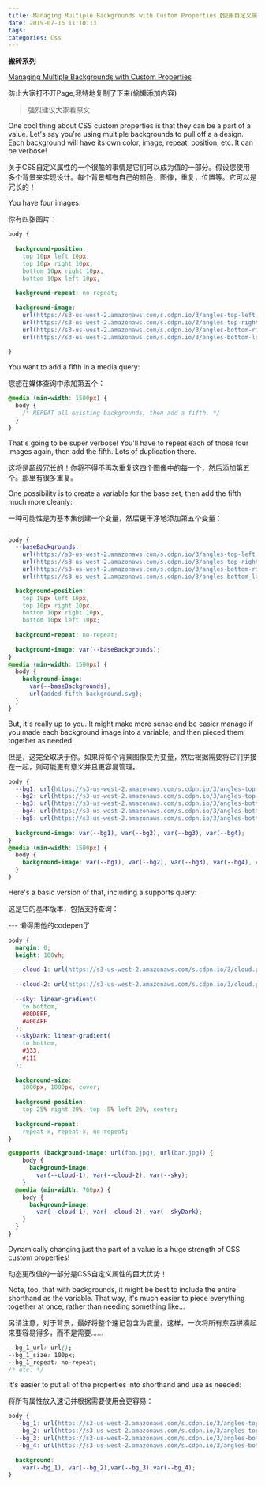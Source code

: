 ```yaml
---
title: Managing Multiple Backgrounds with Custom Properties【使用自定义属性管理多个背景】
date: 2019-07-16 11:10:13
tags:
categories: Css
---
```


**搬砖系列**

[Managing Multiple Backgrounds with Custom Properties](https://css-tricks.com/managing-multiple-backgrounds-with-custom-properties/?unapproved=1749263&moderation-hash=4b2fa24b7eca1c9d9f90251a3d1ebe93#comment-1749263)

防止大家打不开Page,我特地复制了下来(偷懒添加内容)

> 强烈建议大家看原文

One cool thing about CSS custom properties is that they can be a part of a value. Let's say you're using multiple backgrounds to pull off a a design. Each background will have its own color, image, repeat, position, etc. It can be verbose!

关于CSS自定义属性的一个很酷的事情是它们可以成为值的一部分。假设您使用多个背景来实现设计。每个背景都有自己的颜色，图像，重复，位置等。它可以是冗长的！

You have four images:

你有四张图片：

```css
body {
  
  background-position:
    top 10px left 10px,
    top 10px right 10px,
    bottom 10px right 10px,
    bottom 10px left 10px;
  
  background-repeat: no-repeat;
  
  background-image:
    url(https://s3-us-west-2.amazonaws.com/s.cdpn.io/3/angles-top-left.svg),
    url(https://s3-us-west-2.amazonaws.com/s.cdpn.io/3/angles-top-right.svg),
    url(https://s3-us-west-2.amazonaws.com/s.cdpn.io/3/angles-bottom-right.svg),
    url(https://s3-us-west-2.amazonaws.com/s.cdpn.io/3/angles-bottom-left.svg);
  
}
```

You want to add a fifth in a media query:

您想在媒体查询中添加第五个：

``` css
@media (min-width: 1500px) {
  body {
    /* REPEAT all existing backgrounds, then add a fifth. */
  }
}
```

That's going to be super verbose! You'll have to repeat each of those four images again, then add the fifth. Lots of duplication there.

这将是超级冗长的！你将不得不再次重复这四个图像中的每一个，然后添加第五个。那里有很多重复。

One possibility is to create a variable for the base set, then add the fifth much more cleanly:

一种可能性是为基本集创建一个变量，然后更干净地添加第五个变量：

```css

body {
  --baseBackgrounds: 
    url(https://s3-us-west-2.amazonaws.com/s.cdpn.io/3/angles-top-left.svg),
    url(https://s3-us-west-2.amazonaws.com/s.cdpn.io/3/angles-top-right.svg),
    url(https://s3-us-west-2.amazonaws.com/s.cdpn.io/3/angles-bottom-right.svg),
    url(https://s3-us-west-2.amazonaws.com/s.cdpn.io/3/angles-bottom-left.svg);

  background-position:
    top 10px left 10px,
    top 10px right 10px,
    bottom 10px right 10px,
    bottom 10px left 10px;
  
  background-repeat: no-repeat;
  
  background-image: var(--baseBackgrounds);
}
@media (min-width: 1500px) {
  body {
    background-image: 
      var(--baseBackgrounds),
      url(added-fifth-background.svg);
  }
}
```

But, it's really up to you. It might make more sense and be easier manage if you made each background image into a variable, and then pieced them together as needed.

但是，这完全取决于你。如果将每个背景图像变为变量，然后根据需要将它们拼接在一起，则可能更有意义并且更容易管理。

```css
body {
  --bg1: url(https://s3-us-west-2.amazonaws.com/s.cdpn.io/3/angles-top-left.svg);
  --bg2: url(https://s3-us-west-2.amazonaws.com/s.cdpn.io/3/angles-top-right.svg);
  --bg3: url(https://s3-us-west-2.amazonaws.com/s.cdpn.io/3/angles-bottom-right.svg);
  --bg4: url(https://s3-us-west-2.amazonaws.com/s.cdpn.io/3/angles-bottom-left.svg);
  --bg5: url(https://s3-us-west-2.amazonaws.com/s.cdpn.io/3/angles-bottom-left.svg);
  
  background-image: var(--bg1), var(--bg2), var(--bg3), var(--bg4);
}
@media (min-width: 1500px) {
  body {
    background-image: var(--bg1), var(--bg2), var(--bg3), var(--bg4), var(--bg5);
  }
}
```
Here's a basic version of that, including a supports query:

这是它的基本版本，包括支持查询：

--- 懒得用他的codepen了

```css
body {
  margin: 0;
  height: 100vh;
  
  --cloud-1: url(https://s3-us-west-2.amazonaws.com/s.cdpn.io/3/cloud.png);
  
  --cloud-2: url(https://s3-us-west-2.amazonaws.com/s.cdpn.io/3/cloud.png);
  
  --sky: linear-gradient(
    to bottom,
    #80D8FF,
    #40C4FF
  );
  --skyDark: linear-gradient(
    to bottom,
    #333,
    #111
  );
  
  background-size: 
    1000px, 1000px, cover;
  
  background-position: 
    top 25% right 20%, top -5% left 20%, center;
  
  background-repeat: 
    repeat-x, repeat-x, no-repeat;
}

@supports (background-image: url(foo.jpg), url(bar.jpg)) {
    body {
      background-image:
        var(--cloud-1), var(--cloud-2), var(--sky);
    }
  @media (min-width: 700px) {
    body {
      background-image:
        var(--cloud-1), var(--cloud-2), var(--skyDark);
    }
  }
}
```

Dynamically changing just the part of a value is a huge strength of CSS custom properties!

动态更改值的一部分是CSS自定义属性的巨大优势！

Note, too, that with backgrounds, it might be best to include the entire shorthand as the variable. That way, it's much easier to piece everything together at once, rather than needing something like...

另请注意，对于背景，最好将整个速记包含为变量。这样，一次将所有东西拼凑起来要容易得多，而不是需要......

```css
--bg_1_url: url();
--bg_1_size: 100px;
--bg_1_repeat: no-repeat;
/* etc. */
```
It's easier to put all of the properties into shorthand and use as needed:

将所有属性放入速记并根据需要使用会更容易：

```css
body {  
  --bg_1: url(https://s3-us-west-2.amazonaws.com/s.cdpn.io/3/angles-top-left.svg) top 10px left 10px / 86px no-repeat;
  --bg_2: url(https://s3-us-west-2.amazonaws.com/s.cdpn.io/3/angles-top-right.svg) top 10px right 10px / 86px no-repeat;
  --bg_3: url(https://s3-us-west-2.amazonaws.com/s.cdpn.io/3/angles-bottom-right.svg) bottom 10px right 10px / 86px no-repeat;
  --bg_4: url(https://s3-us-west-2.amazonaws.com/s.cdpn.io/3/angles-bottom-left.svg) bottom 10px left 10px  / 86px no-repeat;
    
  background:
    var(--bg_1), var(--bg_2),var(--bg_3),var(--bg_4);
}
```